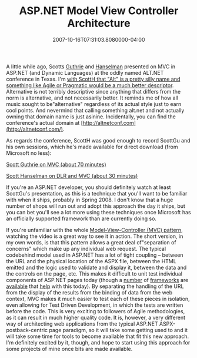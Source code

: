 ﻿---
title: ASP.NET Model View Controller Architecture
date: "2007-10-16T07:31:03.8080000-04:00"
description: A little while ago, Scotts Guthrie and Hanselman presented on MVC in ASP.NET (and Dynamic Languages) at the oddly named ALT.NET conference in Texas. I'm with ScottH that " Alt" is a pretty silly name and something like Agile or Pragmatic would be a much better descriptor
featuredImage: img/asp-net-model-view-controller-architecture-featured.png
---

A little while ago, Scotts [Guthrie](http://weblogs.asp.net/scottgu) and [Hanselman](http://www.hanselman.com/blog) presented on MVC in ASP.NET (and Dynamic Languages) at the oddly named ALT.NET conference in Texas. I'm [with ScottH that "Alt" is a pretty silly name and something like Agile or Pragmatic would be a much better descriptor](http://www.hanselman.com/blog/ScottGuMVCPresentationAndScottHaScreencastFromALTNETConference.aspx). Alternative is not terribly descriptive since anything that differs from the norm is alternative, and not necessarily better. It reminds me of how all music sought to be"alternative" regardless of its actual style just to earn cool points. And nevermind that calling something alt.net and not actually owning that domain name is just asinine. Incidentally, you can find the conference's actual domain at [http://altnetconf.com](http://altnetconf.com/).

As regards the conference, ScottH was good enough to record ScottGu and his own sessions, which he's made available for direct download (from Microsoft no less):

[Scott Guthrie on MVC (about 70 minutes)](http://download.microsoft.com/download/f/0/8/f0830f07-44db-4eea-ace3-8865856c8d65/ScottGuOnMVCatALTNET.wmv)

[Scott Hanselman on DLR and MVC (about 30 minutes)](http://download.microsoft.com/download/f/0/8/f0830f07-44db-4eea-ace3-8865856c8d65/ScottHaOnDLRandMVCatALTNET.wmv)

If you're an ASP.NET developer, you should definitely watch at least ScottGu's presentation, as this is a technique that you'll want to be familiar with when it ships, probably in Spring 2008. I don't know that a huge number of shops will run out and adopt this approach the day it ships, but you can bet you'll see a lot more using these techniques once Microsoft has an officially supported framework than are currently doing so.

If you're unfamiliar with the whole [Model-View-Controller (MVC) pattern](http://en.wikipedia.org/wiki/Model-view-controller), watching the video is a great way to see it in action. The short version, in my own words, is that this pattern allows a great deal of"separation of concerns" which make up any individual web request. The typical codebehind model used in ASP.NET has a lot of tight coupling – between the URL and the physical location of the ASPX file, between the HTML emitted and the logic used to validate and display it, between the data and the controls on the page, etc. This makes it difficult to unit test individual components of ASP.NET pages today (though a [number](http://codeplex.com/plasma) of [frameworks](http://nunitasp.sourceforge.net/) are [available](http://artoftestinc.blogspot.com/2007/05/light-weight-aspnet-unit-testing-go.html) that [help](http://www.codeproject.com/useritems/WatiN.asp) with this today). By separating the handling of the URL from the display of the results from the binding of data from the web context, MVC makes it much easier to test each of these pieces in isolation, even allowing for Test Driven Development, in which the tests are written before the code. This is very exciting to followers of Agile methodologies, as it can result in much higher quality code. It is, however, a very different way of architecting web applications from the typical ASP.NET ASPX-postback-centric page paradigm, so it will take some getting used to and it will take some time for tools to become available that fit this new approach. I'm definitely excited by it, though, and hope to start using this approach for some projects of mine once bits are made available.

